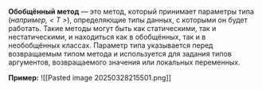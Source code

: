 
**Обобщённый метод** — это метод, который принимает параметры типа (*например, < T >*), определяющие типы данных, с которыми он будет работать. Такие методы могут быть как статическими, так и нестатическими, и находиться как в обобщённых, так и в необобщённых классах. Параметр типа указывается перед возвращаемым типом метода и используется для задания типов аргументов, возвращаемого значения или локальных переменных.

**Пример:**
![[Pasted image 20250328215501.png]]
